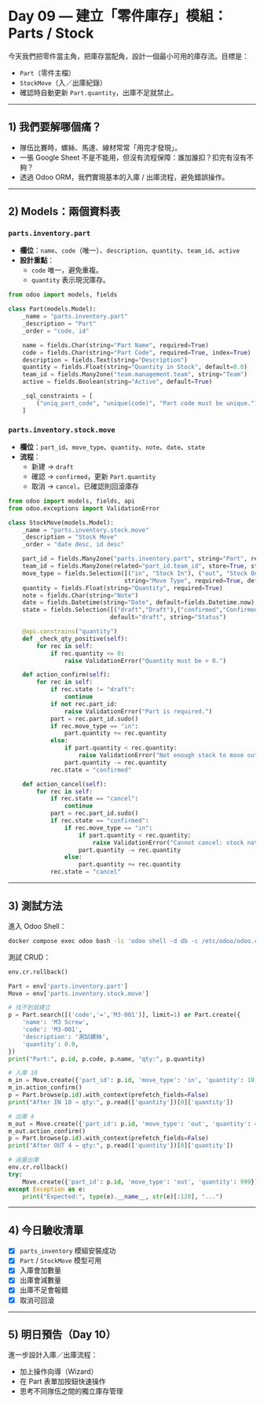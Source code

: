 # Day 09 — 建立「零件庫存」模組：Parts / Stock

今天我們把零件當主角，把庫存當配角，設計一個最小可用的庫存流。目標是：  

- `Part`（零件主檔）  
- `StockMove`（入／出庫紀錄）  
- 確認時自動更新 `Part.quantity`，出庫不足就禁止。

---

## 1) 我們要解哪個痛？

- 隊伍比賽時，螺絲、馬達、線材常常「用完才發現」。  
- 一張 Google Sheet 不是不能用，但沒有流程保障：誰加誰扣？扣完有沒有不夠？  
- 透過 Odoo ORM，我們實現基本的入庫 / 出庫流程，避免錯誤操作。

---

## 2) Models：兩個資料表

### `parts.inventory.part`

- **欄位**：`name`、`code`（唯一）、`description`、`quantity`、`team_id`、`active`  
- **設計重點**：  
  - `code` 唯一，避免重複。  
  - `quantity` 表示現況庫存。

```python
from odoo import models, fields

class Part(models.Model):
    _name = "parts.inventory.part"
    _description = "Part"
    _order = "code, id"

    name = fields.Char(string="Part Name", required=True)
    code = fields.Char(string="Part Code", required=True, index=True)
    description = fields.Text(string="Description")
    quantity = fields.Float(string="Quantity in Stock", default=0.0)
    team_id = fields.Many2one("team.management.team", string="Team")
    active = fields.Boolean(string="Active", default=True)

    _sql_constraints = [
        ("uniq_part_code", "unique(code)", "Part code must be unique."),
    ]
```

### `parts.inventory.stock.move`

- **欄位**：`part_id`、`move_type`、`quantity`、`note`、`date`、`state`  
- **流程**：  
  - 新建 → `draft`  
  - 確認 → `confirmed`，更新 `Part.quantity`  
  - 取消 → `cancel`，已確認則回滾庫存

```python
from odoo import models, fields, api
from odoo.exceptions import ValidationError

class StockMove(models.Model):
    _name = "parts.inventory.stock.move"
    _description = "Stock Move"
    _order = "date desc, id desc"

    part_id = fields.Many2one("parts.inventory.part", string="Part", required=True, ondelete="cascade")
    team_id = fields.Many2one(related="part_id.team_id", store=True, string="Team")
    move_type = fields.Selection([("in", "Stock In"), ("out", "Stock Out")],
                                 string="Move Type", required=True, default="in")
    quantity = fields.Float(string="Quantity", required=True)
    note = fields.Char(string="Note")
    date = fields.Datetime(string="Date", default=fields.Datetime.now)
    state = fields.Selection([("draft","Draft"),("confirmed","Confirmed"),("cancel","Cancelled")],
                             default="draft", string="Status")

    @api.constrains("quantity")
    def _check_qty_positive(self):
        for rec in self:
            if rec.quantity <= 0:
                raise ValidationError("Quantity must be > 0.")

    def action_confirm(self):
        for rec in self:
            if rec.state != "draft":
                continue
            if not rec.part_id:
                raise ValidationError("Part is required.")
            part = rec.part_id.sudo()
            if rec.move_type == "in":
                part.quantity += rec.quantity
            else:
                if part.quantity < rec.quantity:
                    raise ValidationError("Not enough stock to move out.")
                part.quantity -= rec.quantity
            rec.state = "confirmed"

    def action_cancel(self):
        for rec in self:
            if rec.state == "cancel":
                continue
            part = rec.part_id.sudo()
            if rec.state == "confirmed":
                if rec.move_type == "in":
                    if part.quantity < rec.quantity:
                        raise ValidationError("Cannot cancel: stock not enough to revert.")
                    part.quantity -= rec.quantity
                else:
                    part.quantity += rec.quantity
            rec.state = "cancel"
```

---

## 3) 測試方法

進入 Odoo Shell：

```bash
docker compose exec odoo bash -lc 'odoo shell -d db -c /etc/odoo/odoo.conf'
```

測試 CRUD：

```python
env.cr.rollback()

Part = env['parts.inventory.part']
Move = env['parts.inventory.stock.move']

# 找不到就建立
p = Part.search([('code','=','M3-001')], limit=1) or Part.create({
    'name': 'M3 Screw',
    'code': 'M3-001',
    'description': '測試螺絲',
    'quantity': 0.0,
})
print("Part:", p.id, p.code, p.name, "qty:", p.quantity)

# 入庫 10
m_in = Move.create({'part_id': p.id, 'move_type': 'in', 'quantity': 10, 'note': '初次入庫'})
m_in.action_confirm()
p = Part.browse(p.id).with_context(prefetch_fields=False)
print("After IN 10 → qty:", p.read(['quantity'])[0]['quantity'])

# 出庫 4
m_out = Move.create({'part_id': p.id, 'move_type': 'out', 'quantity': 4, 'note': '領料'})
m_out.action_confirm()
p = Part.browse(p.id).with_context(prefetch_fields=False)
print("After OUT 4 → qty:", p.read(['quantity'])[0]['quantity'])

# 過量出庫
env.cr.rollback()
try:
    Move.create({'part_id': p.id, 'move_type': 'out', 'quantity': 999}).action_confirm()
except Exception as e:
    print("Expected:", type(e).__name__, str(e)[:120], "...")
```

---

## 4) 今日驗收清單

- [x] `parts_inventory` 模組安裝成功  
- [x] `Part` / `StockMove` 模型可用  
- [x] 入庫會加數量  
- [x] 出庫會減數量  
- [x] 出庫不足會報錯  
- [x] 取消可回滾  

---

## 5) 明日預告（Day 10）

進一步設計入庫／出庫流程：  

- 加上操作向導（Wizard）  
- 在 Part 表單加按鈕快速操作  
- 思考不同隊伍之間的獨立庫存管理
